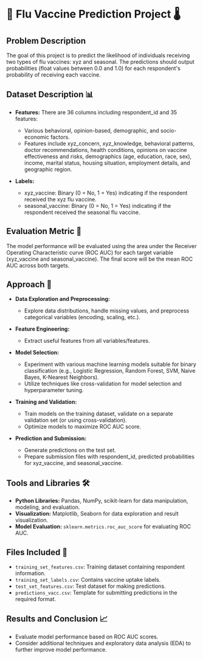 # 🦠 Flu Vaccine Prediction Project 🌡️

## Problem Description

The goal of this project is to predict the likelihood of individuals receiving two types of flu vaccines: xyz and seasonal. The predictions should output probabilities (float values between 0.0 and 1.0) for each respondent's probability of receiving each vaccine.

## Dataset Description 📊

- **Features:** There are 36 columns including respondent_id and 35 features:
  - Various behavioral, opinion-based, demographic, and socio-economic factors.
  - Features include xyz_concern, xyz_knowledge, behavioral patterns, doctor recommendations, health conditions, opinions on vaccine effectiveness and risks, demographics (age, education, race, sex), income, marital status, housing situation, employment details, and geographic region.

- **Labels:**
  - xyz_vaccine: Binary (0 = No, 1 = Yes) indicating if the respondent received the xyz flu vaccine.
  - seasonal_vaccine: Binary (0 = No, 1 = Yes) indicating if the respondent received the seasonal flu vaccine.

## Evaluation Metric 📏

The model performance will be evaluated using the area under the Receiver Operating Characteristic curve (ROC AUC) for each target variable (xyz_vaccine and seasonal_vaccine). The final score will be the mean ROC AUC across both targets.

## Approach 📝

- **Data Exploration and Preprocessing:**
  - Explore data distributions, handle missing values, and preprocess categorical variables (encoding, scaling, etc.).

- **Feature Engineering:**
  - Extract useful features from all variables/features.

- **Model Selection:**
  - Experiment with various machine learning models suitable for binary classification (e.g., Logistic Regression, Random Forest, SVM, Naive Bayes, K-Nearest Neighbors).
  - Utilize techniques like cross-validation for model selection and hyperparameter tuning.

- **Training and Validation:**
  - Train models on the training dataset, validate on a separate validation set (or using cross-validation).
  - Optimize models to maximize ROC AUC score.

- **Prediction and Submission:**
  - Generate predictions on the test set.
  - Prepare submission files with respondent_id, predicted probabilities for xyz_vaccine, and seasonal_vaccine.

## Tools and Libraries 🛠️

- **Python Libraries:** Pandas, NumPy, scikit-learn for data manipulation, modeling, and evaluation.
- **Visualization:** Matplotlib, Seaborn for data exploration and result visualization.
- **Model Evaluation:** `sklearn.metrics.roc_auc_score` for evaluating ROC AUC.

## Files Included 📄

- `training_set_features.csv`: Training dataset containing respondent information.
- `training_set_labels.csv`: Contains vaccine uptake labels.
- `test_set_features.csv`: Test dataset for making predictions.
- `predictions_vacc.csv`: Template for submitting predictions in the required format.

## Results and Conclusion 📈

- Evaluate model performance based on ROC AUC scores.
- Consider additional techniques and exploratory data analysis (EDA) to further improve model performance.


